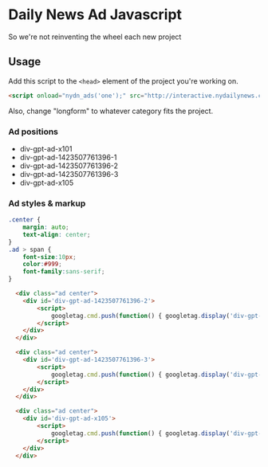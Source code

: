 # Daily News Ad Javascript
So we're not reinventing the wheel each new project

## Usage
Add this script to the `<head>` element of the project you're working on.

```html
<script onload="nydn_ads('one');" src="http://interactive.nydailynews.com/includes/ads/ads.js"></script>
```

Also, change "longform" to whatever category fits the project.

### Ad positions

* div-gpt-ad-x101
* div-gpt-ad-1423507761396-1
* div-gpt-ad-1423507761396-2
* div-gpt-ad-1423507761396-3
* div-gpt-ad-x105

### Ad styles & markup

```css
.center {
    margin: auto;
    text-align: center;
}
.ad > span {
    font-size:10px;
    color:#999;
    font-family:sans-serif;
}
```

```html
  <div class="ad center">
    <div id='div-gpt-ad-1423507761396-2'>
        <script>
            googletag.cmd.push(function() { googletag.display('div-gpt-ad-1423507761396-2'); });
        </script>
    </div>
  </div>
```
```html
  <div class="ad center">
    <div id='div-gpt-ad-1423507761396-3'>
        <script>
            googletag.cmd.push(function() { googletag.display('div-gpt-ad-1423507761396-3'); });
        </script>
    </div>
  </div>
```
```html
  <div class="ad center">
    <div id='div-gpt-ad-x105'>
        <script>
            googletag.cmd.push(function() { googletag.display('div-gpt-ad-x105'); });
        </script>
    </div>
  </div>
```
